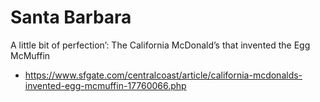 # Santa Barbara

A little bit of perfection’: The California McDonald’s that invented the Egg McMuffin
* https://www.sfgate.com/centralcoast/article/california-mcdonalds-invented-egg-mcmuffin-17760066.php

